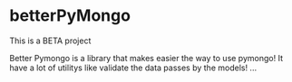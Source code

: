# betterPyMongo
This is a BETA project

Better Pymongo is a library that makes easier the way to use pymongo!
It have a lot of utilitys like validate the data passes by the models!
...